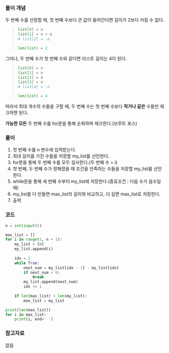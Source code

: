### 풀이 개념

두 번째 수를 선정할 때, 첫 번째 수보다 큰 값이 들어간다면 길이가 2보다 커질 수 없다.

> ```python
> list[0] = n
> list[1] = n + α
> # list[2] = -α
> 
> len(list) = 2
> ```

그러나, 두 번째 수가 첫 번째 수와 같다면 리스트 길이는 4이 된다.

> ```python
> list[0] = n
> list[1] = n
> list[2] = 0
> list[3] = n
> # list[4] = -n
> 
> len(list) = 4
> ```



따라서 최대 개수의 수들을 구할 때, 두 번째 수는 첫 번째 수보다 **작거나 같은** 수들만 체크하면 된다.

**가능한 모든** 두 번째 수를 for문을 통해 순회하며 체크한다.(브루트 포스)



### 풀이

1. 첫 번째 수를 n 변수에 입력받는다.
2. 최대 길이를 가진 수들을 저장할 my_list를 선언한다.
3. for문을 통해 두 번째 수를 모두 검사한다.(두 번째 수 = i)
4. 첫 번째, 두 번째 수가 정해졌을 때 조건을 만족하는 수들을 저장할 my_list를 선언한다.
5. while문을 통해 세 번째 수부터 my_list에 저장한다.(종료조건 : 다음 수가 음수일 때)
6. my_list를 다 만들면 max_list의 길이와 비교하고, 더 길면 max_list로 저장한다.
7. 출력



### 코드

```python
n = int(input())

max_list = []
for i in range(1, n + 1):
    my_list = [n]
    my_list.append(i)
    
    idx = 1
    while True:
        next_num = my_list[idx - 1] - my_list[idx]
        if next_num < 0:
            break
        my_list.append(next_num)
        idx += 1
    
    if len(max_list) < len(my_list):
        max_list = my_list

print(len(max_list))
for i in max_list:
    print(i, end=' ')
```



### 참고자료

없음
